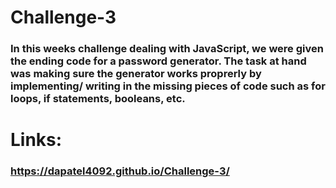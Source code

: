 # Challenge-3
### In this weeks challenge dealing with JavaScript, we were given the ending code for a password generator. The task at hand was making sure the generator works proprerly by implementing/ writing in the missing pieces of code such as for loops, if statements, booleans, etc.
# Links: 
###    https://dapatel4092.github.io/Challenge-3/
